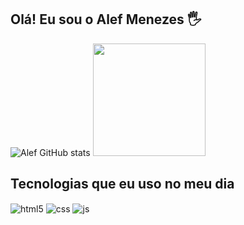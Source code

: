 ## Olá! Eu sou o Alef Menezes 🖐️

![Alef GitHub stats](https://github-readme-stats.vercel.app/api?username=AlefMenezes16&show_icons=true&theme=synthwave&count_private=true)
<img height="180em" src="https://github-readme-stats.vercel.app/api/top-langs/?username=AlefMenezes16&layout=compact&langs_count=6&theme=synthwave"/>

## Tecnologias que eu uso no meu dia

<div style="display: inline_block">
  <img align="center" alt="html5" src="https://img.shields.io/badge/HTML5-E34F26?style=for-the-badge&logo=html5&logoColor=white" />
  <img align="center" alt="css" src="https://img.shields.io/badge/CSS3-1572B6?style=for-the-badge&logo=css3&logoColor=white" />
  <img align="center" alt="js" src="https://img.shields.io/badge/JavaScript-F7DF1E?style=for-the-badge&logo=javascript&logoColor=black" />
 </div><br>
